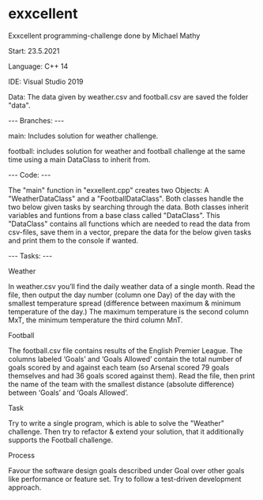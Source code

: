 # exxcellent
Exxcellent programming-challenge done by Michael Mathy

Start: 23.5.2021

Language: C++ 14

IDE: Visual Studio 2019

Data: The data given by weather.csv and football.csv are saved the folder "data".


--- Branches: --- 

main: Includes solution for weather challenge. 

football: includes solution for weather and football challenge at the same time using a main DataClass to inherit from.


--- Code: --- 

The "main" function in "exxellent.cpp" creates two Objects: A "WeatherDataClass" and a "FootballDataClass". Both classes handle the two below given tasks by searching through the data. Both classes inherit variables and funtions from a base class called "DataClass". This "DataClass" contains all functions which are needed to read the data from csv-files, save them in a vector, prepare the data for the below given tasks and print them to the console if wanted.





--- Tasks: ---


Weather

In weather.csv you’ll find the daily weather data of a single month. Read the file, then output the day number (column one Day) of the day with the smallest temperature spread (difference between maximum & minimum temperature of the day.) The maximum temperature is the second column MxT, the minimum temperature the third column MnT.


Football

The football.csv file contains results of the English Premier League. The columns labeled ‘Goals’ and ‘Goals Allowed’ contain the total number of goals scored by and against each team (so Arsenal scored 79 goals themselves and had 36 goals scored against them). Read the file, then print the name of the team with the smallest distance (absolute difference) between ‘Goals’ and ‘Goals Allowed’.


Task

Try to write a single program, which is able to solve the "Weather" challenge.
Then try to refactor & extend your solution, that it additionally supports the Football challenge.

Process

Favour the software design goals described under Goal over other goals like performance or feature set.
Try to follow a test-driven development approach.


